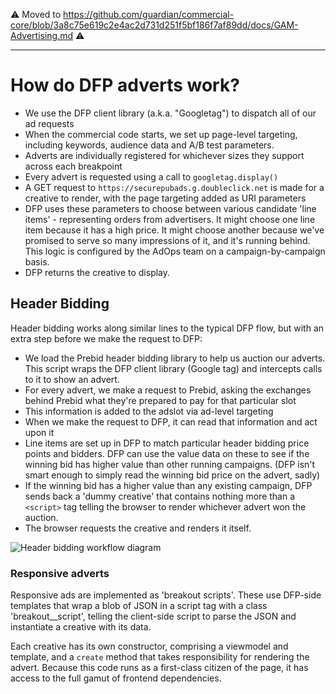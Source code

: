 ⚠️ Moved to https://github.com/guardian/commercial-core/blob/3a8c75e619c2e4ac2d731d251f5bf186f7af89dd/docs/GAM-Advertising.md ⚠️

---

# How do DFP adverts work?

* We use the DFP client library (a.k.a. "Googletag") to dispatch all of our ad requests
* When the commercial code starts, we set up page-level targeting, including keywords, audience data and A/B test parameters.
* Adverts are individually registered for whichever sizes they support across each breakpoint
* Every advert is requested using a call to `googletag.display()`
* A GET request to `https://securepubads.g.doubleclick.net` is made for a creative to render, with the page targeting added as URI parameters
* DFP uses these parameters to choose between various candidate 'line items' - representing orders from advertisers. It might choose one line item because it has a high price. It might choose another because we've promised to serve so many impressions of it, and it's running behind. This logic is configured by the AdOps team on a campaign-by-campaign basis.
* DFP returns the creative to display.

## Header Bidding
Header bidding works along similar lines to the typical DFP flow, but with an extra step before we make the request to DFP:


* We load the Prebid header bidding library to help us auction our adverts. This script wraps the DFP client library (Google tag) and intercepts calls to it to show an advert.
* For every advert, we make a request to Prebid, asking the exchanges behind Prebid what they're prepared to pay for that particular slot
* This information is added to the adslot via ad-level targeting
* When we make the request to DFP, it can read that information and act upon it
* Line items are set up in DFP to match particular header bidding price points and bidders. DFP can use the value data on these to see if the winning bid has higher value than other running campaigns. (DFP isn't smart enough to simply read the winning bid price on the advert, sadly)
* If the winning bid has a higher value than any existing campaign, DFP sends back a 'dummy creative' that contains nothing more than a `<script>` tag telling the browser to render whichever advert won the auction.
* The browser requests the creative and renders it itself.

![Header bidding workflow diagram](https://cloud.githubusercontent.com/assets/3148617/13568947/e35ab8cc-e45c-11e5-89a0-6413312e30e0.png)

### Responsive adverts
Responsive ads are implemented as 'breakout scripts'. These use DFP-side templates that wrap a blob of JSON in a script tag with a class 'breakout__script', telling the client-side script to parse the JSON and instantiate a creative with its data.

Each creative has its own constructor, comprising a viewmodel and template, and a `create` method that takes responsibility for rendering the advert. Because this code runs as a first-class citizen of the page, it has access to the full gamut of frontend dependencies.

